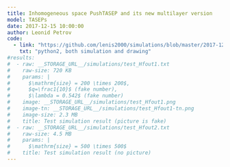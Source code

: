 ```yaml
---
title: Inhomogeneous space PushTASEP and its new multilayer version
model: TASEPs
date: 2017-12-15 10:00:00
author: Leonid Petrov
code:
  - link: "https://github.com/lenis2000/simulations/blob/master/2017-12-15-PushTASEP-multilayer/2017-12-15-PushTASEP-multilayer.py"
    txt: "python2, both simulation and drawing"
#results:
#  - raw: __STORAGE_URL__/simulations/test_Hfout1.txt
#    raw-size: 720 KB
#    params: |
#      $\mathrm{size} = 200 \times 200$,
#      $q=\frac1{10}$ (fake number),
#      $\lambda = 0.542$ (fake number)
#    image: __STORAGE_URL__/simulations/test_Hfout1.png
#    image-tn: __STORAGE_URL__/simulations/test_Hfout1-tn.png
#    image-size: 2.3 MB
#    title: Test simulation result (picture is fake)
#  - raw: __STORAGE_URL__/simulations/test_Hfout2.txt
#    raw-size: 4.5 MB
#    params: |
#      $\mathrm{size} = 500 \times 500$
#    title: Test simulation result (no picture)
---
```

